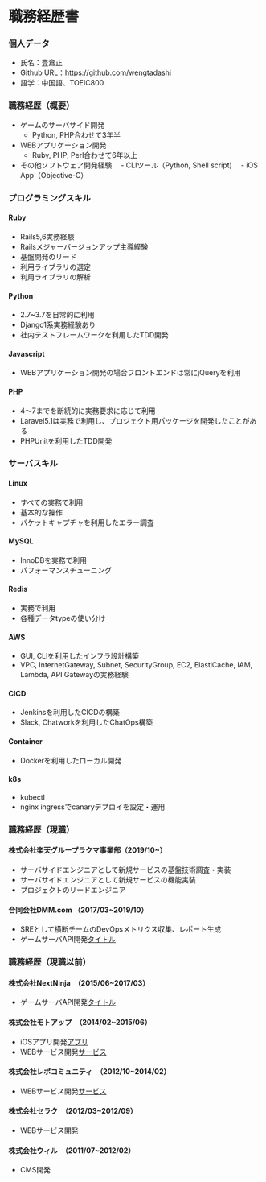 # 職務経歴書
### 個人データ
 - 氏名：豊倉正
 - Github URL：https://github.com/wengtadashi
 - 語学：中国語、TOEIC800
### 職務経歴（概要）
 - ゲームのサーバサイド開発
   - Python, PHP合わせて3年半
 - WEBアプリケーション開発
   - Ruby, PHP, Perl合わせて6年以上
 - その他ソフトウェア開発経験
 　- CLIツール（Python, Shell script)
 　- iOS App（Objective-C）
### プログラミングスキル
#### Ruby
 - Rails5,6実務経験
 - Railsメジャーバージョンアップ主導経験
 - 基盤開発のリード
 - 利用ライブラリの選定
 - 利用ライブラリの解析
#### Python
 - 2.7~3.7を日常的に利用
 - Django1系実務経験あり
 - 社内テストフレームワークを利用したTDD開発
#### Javascript
 - WEBアプリケーション開発の場合フロントエンドは常にjQueryを利用
#### PHP
 - 4〜7までを断続的に実務要求に応じて利用
 - Laravel5.1は実務で利用し、プロジェクト用パッケージを開発したことがある
 - PHPUnitを利用したTDD開発
### サーバスキル
#### Linux
 - すべての実務で利用
 - 基本的な操作
 - パケットキャプチャを利用したエラー調査
#### MySQL
 - InnoDBを実務で利用
 - パフォーマンスチューニング
#### Redis
 - 実務で利用
 - 各種データtypeの使い分け
#### AWS
 - GUI, CLIを利用したインフラ設計構築
 - VPC, InternetGateway, Subnet, SecurityGroup, EC2, ElastiCache, IAM, Lambda, API Gatewayの実務経験
#### CICD
 - Jenkinsを利用したCICDの構築
 - Slack, Chatworkを利用したChatOps構築
#### Container
 - Dockerを利用したローカル開発
#### k8s
 - kubectl
 - nginx ingressでcanaryデプロイを設定・運用
### 職務経歴（現職）
#### 株式会社楽天グループラクマ事業部（2019/10~）
 - サーバサイドエンジニアとして新規サービスの基盤技術調査・実装
 - サーバサイドエンジニアとして新規サービスの機能実装
 - プロジェクトのリードエンジニア
#### 合同会社DMM.com （2017/03~2019/10）
 - SREとして横断チームのDevOpsメトリクス収集、レポート生成
 - ゲームサーバAPI開発[タイトル](https://dmm-imys.com/)
### 職務経歴（現職以前）
#### 株式会社NextNinja　（2015/06~2017/03）
 - ゲームサーバAPI開発[タイトル](https://appget.com/appli/view/67167/)
#### 株式会社モトアップ　（2014/02~2015/06）
 - iOSアプリ開発[アプリ](https://trust-operation.com/)
 - WEBサービス開発[サービス](https://wakupl.com/)
#### 株式会社レボコミュニティ　（2012/10~2014/02）
 - WEBサービス開発[サービス](http://revocommunity.com/service-02.php)
#### 株式会社セラク　（2012/03~2012/09）
 - WEBサービス開発
#### 株式会社ウィル　（2011/07~2012/02）
 - CMS開発

